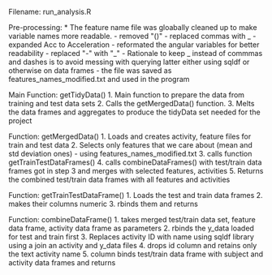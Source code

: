 Filename: run_analysis.R

Pre-processing:
	* The feature name file was gloabally cleaned up to make variable names more readable.
		- removed "()" 
		- replaced commas with _
		- expanded Acc to Acceleration
		- reformated the angular variables for better readability
		- replaced "-" with "_"
		- Rationale to keep _ instead of commmas and dashes is to avoid messing with querying latter either using sqldf or otherwise on data frames
		- the file was saved as features_names_modified.txt and used in the program

Main Function: getTidyData()
	1. Main function to prepare the data from training and test data sets
	2. Calls the getMergedData() function.
	3. Melts the data frames and aggregates to produce the tidyData set needed for the project

Function: getMergedData()
	1. Loads and creates activity, feature files for train and test data
	2. Selects only features that we care about (mean and std deviation ones) - using features_names_modified.txt
	3. calls function getTrainTestDataFrames()
	4. calls combineDataFrames() with test/train data frames got in step 3 and merges with selected features, activities
	5. Returns the combined test/train data frames with all features and activities

Function: getTrainTestDataFrame()
	1. Loads the test and train data frames
	2. makes their columns numeric
	3. rbinds them and returns

Function: combineDataFrame()
	1. takes merged test/train data set, feature data frame, activity data frame as parameters
	2. rbinds the y_data loaded for test and train first
	3. Replaces activity ID with name using sqldf library using a join an activity and y_data files
	4. drops id column and retains only the text activity name
	5. column binds test/train data frame with subject and activity data frames and returns
	